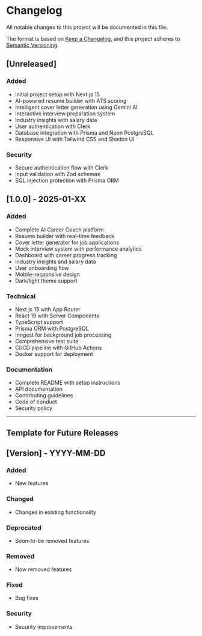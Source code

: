 # Changelog

All notable changes to this project will be documented in this file.

The format is based on [Keep a Changelog](https://keepachangelog.com/en/1.0.0/),
and this project adheres to [Semantic Versioning](https://semver.org/spec/v2.0.0.html).

## [Unreleased]

### Added
- Initial project setup with Next.js 15
- AI-powered resume builder with ATS scoring
- Intelligent cover letter generation using Gemini AI
- Interactive interview preparation system
- Industry insights with salary data
- User authentication with Clerk
- Database integration with Prisma and Neon PostgreSQL
- Responsive UI with Tailwind CSS and Shadcn UI

### Security
- Secure authentication flow with Clerk
- Input validation with Zod schemas
- SQL injection protection with Prisma ORM

## [1.0.0] - 2025-01-XX

### Added
- Complete AI Career Coach platform
- Resume builder with real-time feedback
- Cover letter generator for job applications
- Mock interview system with performance analytics
- Dashboard with career progress tracking
- Industry insights and salary data
- User onboarding flow
- Mobile-responsive design
- Dark/light theme support

### Technical
- Next.js 15 with App Router
- React 19 with Server Components
- TypeScript support
- Prisma ORM with PostgreSQL
- Inngest for background job processing
- Comprehensive test suite
- CI/CD pipeline with GitHub Actions
- Docker support for deployment

### Documentation
- Complete README with setup instructions
- API documentation
- Contributing guidelines
- Code of conduct
- Security policy

---

## Template for Future Releases

## [Version] - YYYY-MM-DD

### Added
- New features

### Changed
- Changes in existing functionality

### Deprecated
- Soon-to-be removed features

### Removed
- Now removed features

### Fixed
- Bug fixes

### Security
- Security improvements